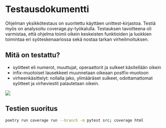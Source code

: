 # Testausdokumentti

Ohjelman yksikkötestaus on suoritettu käyttäen unittest-kirjastoa.
Testiä myös on analysoitu coverage.py-työkalulla. Testauksen tavoitteena oli varmistaa,
että ohjelma toimii oikein keskeisten funktioiden ja luokkien toimintaa eri syöteskenaariossa sekä nostaa tarkan virheilmoituksen.

## Mitä on testattu?
- syötteet eli numerot, muuttujat, operaattorit ja sulkeet käsitellään oikein
- infix-muotoiset lausekkeet muunnetaan oikeaan postfix-muotoon
- virheenkäsittelyt: nollalla jako, ylimääräset sulkeet, odottamattomat syötteet ja virheviestit palautetaan oikein.

![](https://github.com/user-attachments/assets/c7325e7b-2924-4670-985a-8d96fa4a9b35)

## Testien suoritus

```bash
poetry run coverage run --branch -m pytest src; coverage html
```
